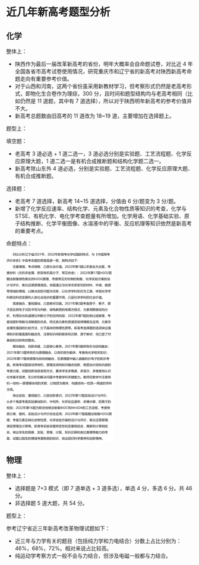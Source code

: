 # 近几年新高考题型分析

## 化学

整体上：

- 陕西作为最后一届改革新高考的省份，明年大概率会自命题试卷，对比近 4 年全国各省市高考试卷使用情况，研究重庆市和辽宁省的新高考对陕西新高考命题走向有重要参考价值。
- 对于山西和河南，这两个省份虽采用新教材学习，但考察形式仍然是老高考形式，即物化生合卷作为理综，300 分，且时间和题型结构均与老高考相同（比如仍然是 11 道题，其中有 7 道选择），所以对于陕西明年新高考的参考价值并不大。
- 新高考总题数由旧高考的 11 道改为 18~19 道，主要增加在选择题上。

题型上：

填空题：

- 老高考 3 道必选 + 1 道二选一，3 道必选分别是实验题、工艺流程题、化学反应原理大题，1 道二选一是有机合成推断题和结构化学题二选一。
- 新高考除山东外 4 道必选，分别是实验题、工艺流程题、化学反应原理大题、有机合成推断题。

选择题：

- 老高考 7 道选择，新高考 14~15 道选择，分值由 6 分/题变为 3 分/题。
- 新增了化学反应速率、结构化学、元素及化合物性质等知识的考查，化学与 STSE、有机化学、电化学考查题量有所增加。化学用语、化学基础实验、原子结构推断、化学平衡图像、水溶液中的平衡、反应机理等知识依然是新高考的重要考点。

命题特点：

<img src="./assets/image-20240709095914226.png" alt="image-20240709095914226" style="zoom:50%;" />

## 物理

整体上：

- 选择题是 7+3 模式（即 7 道单选 + 3 道多选），单选 4 分，多选 6 分。共 46 分。
- 非选择题 5 道大题，共 54 分。

题型上：

参考辽宁省近三年新高考改革物理试题如下：

- 近三年与力学有关的题目（包括纯力学和力电结合）分数上占比分别为：46%，68%，72%。相对来说占比较高。
- 纯运动学考察方式一般不会与力结合，但涉及电磁一般都与力结合。



